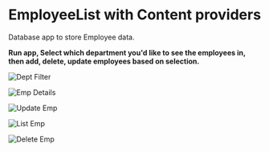 # EmployeeList with Content providers
Database app to store Employee data.


**Run app, Select which department you'd like to see the employees in, then add, delete, update employees based on selection.**

![Dept Filter](https://raw.githubusercontent.com/ebrunso/EmployeeListWithContentProviders/master/DepartmentFilter.png)

![Emp Details](https://raw.githubusercontent.com/ebrunso/EmployeeListWithContentProviders/master/EmployeeDetails.png)

![Update Emp](https://raw.githubusercontent.com/ebrunso/EmployeeListWithContentProviders/master/UpdateEmployees.png)

![List Emp](https://raw.githubusercontent.com/ebrunso/EmployeeListWithContentProviders/master/ListEmployees.png)

![Delete Emp](https://raw.githubusercontent.com/ebrunso/EmployeeListWithContentProviders/master/DeleteEmployee.png)

